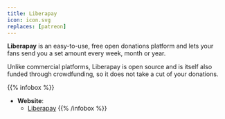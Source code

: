```yaml
---
title: Liberapay
icon: icon.svg
replaces: [patreon]
---
```


**Liberapay** is an easy-to-use, free open donations platform and lets your fans send you a set amount every week, month or year.

Unlike commercial platforms, Liberapay is open source and is itself also funded through crowdfunding, so it does not take a cut of your donations.

{{% infobox %}}
- **Website**:
  - [Liberapay](https://liberapay.com/)
{{% /infobox %}}
